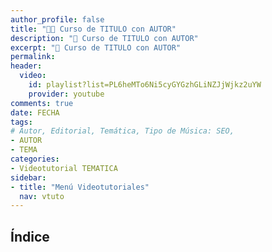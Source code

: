 ```yaml
---
author_profile: false
title: "👨‍🏫 Curso de TITULO con AUTOR"
description: "🚀 Curso de TITULO con AUTOR"
excerpt: "🚀 Curso de TITULO con AUTOR"
permalink: 
header:
  video:
    id: playlist?list=PL6heMTo6Ni5cyGYGzhGLiNZJjWjkz2uYW
    provider: youtube
comments: true
date: FECHA
tags:
# Autor, Editorial, Temática, Tipo de Música: SEO, 
- AUTOR
- TEMA
categories:
- Videotutorial TEMATICA
sidebar:
- title: "Menú Videotutoriales"
  nav: vtuto
---
```


## Índice